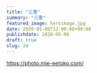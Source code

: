 ```yaml
---
title: "三重"
summary: "三重"
featured_image: heroimage.jpg
date: 2020-05-06T12:00:00+09:00
publishdate: 2020-05-06
draft: true
slug: 24
---
```


https://photo.mie-eetoko.com/
